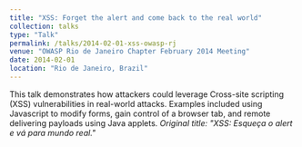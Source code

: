 ```yaml
---
title: "XSS: Forget the alert and come back to the real world"
collection: talks
type: "Talk"
permalink: /talks/2014-02-01-xss-owasp-rj
venue: "OWASP Rio de Janeiro Chapter February 2014 Meeting"
date: 2014-02-01
location: "Rio de Janeiro, Brazil"
---
```

This talk demonstrates how attackers could leverage Cross-site scripting (XSS) vulnerabilities in real-world attacks. Examples included using Javascript to modify forms, gain control of a browser tab, and remote delivering payloads using Java applets. <i>Original title: "XSS: Esqueça o alert e vá para mundo real."</i> 

